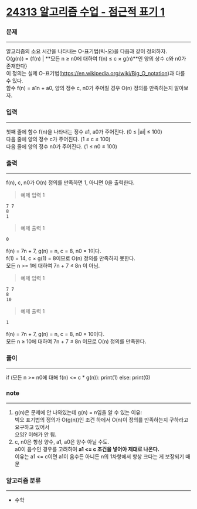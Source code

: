 [24313 알고리즘 수업 - 점근적 표기 1](https://www.acmicpc.net/problem/24313)  
===========
### 문제  

--------------
알고리즘의 소요 시간을 나타내는 O-표기법(빅-오)을 다음과 같이 정의하자.  
O(g(n)) = {f(n) | **모든 n ≥ n0에 대하여 f(n) ≤ c × g(n)**인 양의 상수 c와 n0가 존재한다}  
이 정의는 실제 O-표기법(https://en.wikipedia.org/wiki/Big_O_notation)과 다를 수 있다.  
함수 f(n) = a1n + a0, 양의 정수 c, n0가 주어질 경우 O(n) 정의를 만족하는지 알아보자.  

### 입력  

--------------
첫째 줄에 함수 f(n)을 나타내는 정수 a1, a0가 주어진다. (0 ≤ |ai| ≤ 100)  
다음 줄에 양의 정수 c가 주어진다. (1 ≤ c ≤ 100)  
다음 줄에 양의 정수 n0가 주어진다. (1 ≤ n0 ≤ 100)  

### 출력  

--------------
f(n), c, n0가 O(n) 정의를 만족하면 1, 아니면 0을 출력한다.  
  
> 예제 입력 1  
```
7 7
8
1
```  
> 예제 출력 1  
```
0
```
f(n) = 7n + 7, g(n) = n, c = 8, n0 = 1이다.  
f(1) = 14, c × g(1) = 8이므로 O(n) 정의를 만족하지 못한다.  
모든 n >= 1에 대하여 7n + 7 ≤ 8n 이 아님.  

> 예제 입력 1  
```
7 7
8
10
```  
> 예제 출력 1  
```
1
```
f(n) = 7n + 7, g(n) = n, c = 8, n0 = 10이다.  
모든 n ≥ 10에 대하여 7n + 7 ≤ 8n 이므로 O(n) 정의를 만족한다.  

### 풀이  
  
--------------
if (모든 n >= n0에 대해 f(n) <= c * g(n)):
    print(1)
else:
    print(0)

### note  

--------------
1. g(n)은 문제에 안 나와있는데 g(n) = n임을 알 수 있는 이유:  
빅오 표기법의 정의가 O(g(n))인 조건 하에서 O(n)이 정의를 만족하는지 구하라고 요구하고 있어서  
으잉? 이해가 안 됨.  
2. c, n0은 항상 양수, a1, a0은 양수 아닐 수도.  
a0이 음수인 경우를 고려하여 **a1 <= c 조건을 넣어야 제대로 나온다.**  
이유는 a1 <= c이면 a1이 음수든 아니든 n의 1차항에서 항상 크다는 게 보장되기 때문  

### 알고리즘 분류  
  
--------------
- 수학